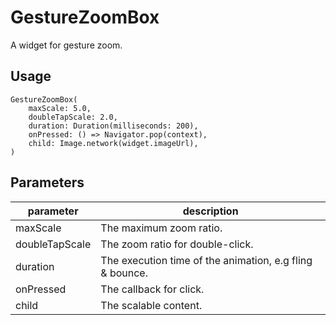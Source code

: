 # GestureZoomBox

A widget for gesture zoom.

## Usage

```
GestureZoomBox(
    maxScale: 5.0,
    doubleTapScale: 2.0,
    duration: Duration(milliseconds: 200),
    onPressed: () => Navigator.pop(context),
    child: Image.network(widget.imageUrl),
)
```

## Parameters

| parameter | description |
|----|----|
| maxScale | The maximum zoom ratio. |
| doubleTapScale | The zoom ratio for double-click.|
| duration | The execution time of the animation, e.g fling & bounce. |
| onPressed | The callback for click. |
| child | The scalable content. |
